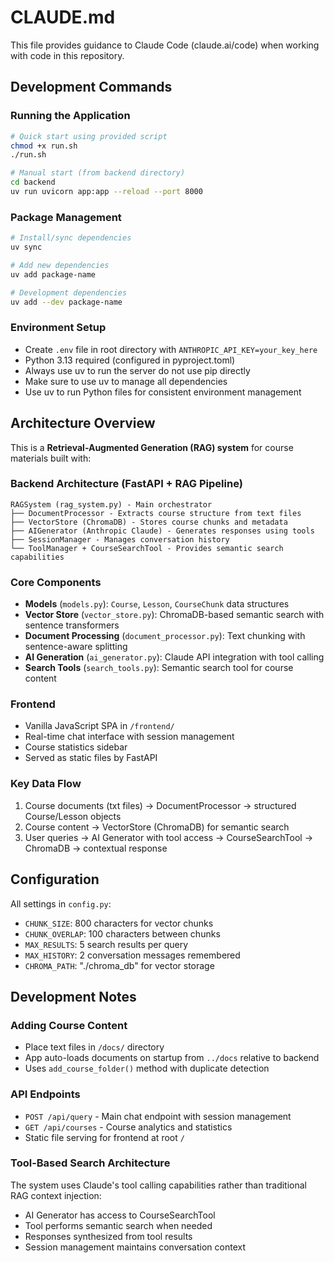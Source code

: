 # CLAUDE.md

This file provides guidance to Claude Code (claude.ai/code) when working with code in this repository.

## Development Commands

### Running the Application
```bash
# Quick start using provided script
chmod +x run.sh
./run.sh

# Manual start (from backend directory)
cd backend
uv run uvicorn app:app --reload --port 8000
```

### Package Management
```bash
# Install/sync dependencies
uv sync

# Add new dependencies
uv add package-name

# Development dependencies
uv add --dev package-name
```

### Environment Setup
- Create `.env` file in root directory with `ANTHROPIC_API_KEY=your_key_here`
- Python 3.13 required (configured in pyproject.toml)
- Always use uv to run the server do not use pip directly
- Make sure to use uv to manage all dependencies
- Use uv to run Python files for consistent environment management

## Architecture Overview

This is a **Retrieval-Augmented Generation (RAG) system** for course materials built with:

### Backend Architecture (FastAPI + RAG Pipeline)
```
RAGSystem (rag_system.py) - Main orchestrator
├── DocumentProcessor - Extracts course structure from text files
├── VectorStore (ChromaDB) - Stores course chunks and metadata
├── AIGenerator (Anthropic Claude) - Generates responses using tools
├── SessionManager - Manages conversation history
└── ToolManager + CourseSearchTool - Provides semantic search capabilities
```

### Core Components
- **Models** (`models.py`): `Course`, `Lesson`, `CourseChunk` data structures
- **Vector Store** (`vector_store.py`): ChromaDB-based semantic search with sentence transformers
- **Document Processing** (`document_processor.py`): Text chunking with sentence-aware splitting
- **AI Generation** (`ai_generator.py`): Claude API integration with tool calling
- **Search Tools** (`search_tools.py`): Semantic search tool for course content

### Frontend
- Vanilla JavaScript SPA in `/frontend/`
- Real-time chat interface with session management
- Course statistics sidebar
- Served as static files by FastAPI

### Key Data Flow
1. Course documents (txt files) → DocumentProcessor → structured Course/Lesson objects
2. Course content → VectorStore (ChromaDB) for semantic search
3. User queries → AI Generator with tool access → CourseSearchTool → ChromaDB → contextual response

## Configuration

All settings in `config.py`:
- `CHUNK_SIZE`: 800 characters for vector chunks
- `CHUNK_OVERLAP`: 100 characters between chunks
- `MAX_RESULTS`: 5 search results per query
- `MAX_HISTORY`: 2 conversation messages remembered
- `CHROMA_PATH`: "./chroma_db" for vector storage

## Development Notes

### Adding Course Content
- Place text files in `/docs/` directory
- App auto-loads documents on startup from `../docs` relative to backend
- Uses `add_course_folder()` method with duplicate detection

### API Endpoints
- `POST /api/query` - Main chat endpoint with session management
- `GET /api/courses` - Course analytics and statistics
- Static file serving for frontend at root `/`

### Tool-Based Search Architecture
The system uses Claude's tool calling capabilities rather than traditional RAG context injection:
- AI Generator has access to CourseSearchTool
- Tool performs semantic search when needed
- Responses synthesized from tool results
- Session management maintains conversation context
